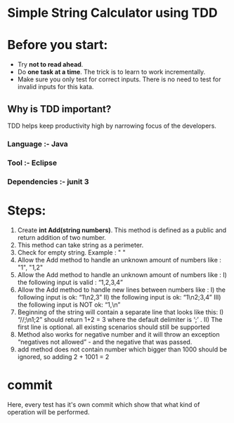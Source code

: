 # Simple String Calculator using TDD
# Before you start:
- Try **not to read ahead**.
- Do **one task at a time**. The trick is to learn to work incrementally.
- Make sure you only test for correct inputs. There is no need to test for invalid inputs for this kata.
## Why is TDD important?
TDD helps keep productivity high by narrowing focus of the developers.
### Language :- Java
### Tool :- Eclipse  
### Dependencies :- junit 3
# Steps:
 1. Create **int Add(string numbers)**. This method is defined as a public and return addition of two number. 
 2. This method can take string as a perimeter.
 3. Check for empty string. Example : " " 
 4. Allow the Add method to handle an unknown amount of numbers like : "1", "1,2" 
 5. Allow the Add method to handle an unknown amount of numbers like :
        I) the following input is valid : “1,2,3,4”
 6. Allow the Add method to handle new lines between numbers like :
        I) the following input is ok: “1\n2,3”
       II) the following input is ok: “1\n2;3,4”
      III) the following input is NOT ok: “1,\n” 
 7.  Beginning of the string will contain a separate line that looks like this: 
        I) “//;\n1;2” should return 1+2 = 3 where the default delimiter is ‘;’ .
       II) The first line is optional. all existing scenarios should still be supported
 8. Method also works for negative number and it will throw an exception “negatives not allowed” - and the negative that was passed.
 9. add method does not contain number which bigger than 1000 should be ignored, so adding 2 + 1001 = 2
# commit
Here, every test has it's own commit which show that what kind of operation will be performed.
